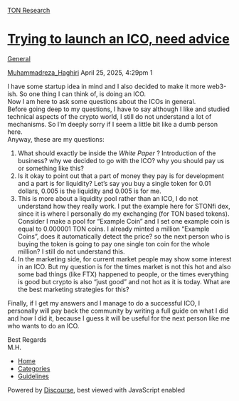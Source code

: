 [TON Research](/)

# [Trying to launch an ICO, need advice](/t/trying-to-launch-an-ico-need-advice/41323)

[General](/c/general/4) 

    

[Muhammadreza\_Haghiri](https://tonresear.ch/u/Muhammadreza_Haghiri)  April 25, 2025, 4:29pm  1

I have some startup idea in mind and I also decided to make it more web3-ish. So one thing I can think of, is doing an ICO.  
Now I am here to ask some questions about the ICOs in general.  
Before going deep to my questions, I have to say although I like and studied technical aspects of the crypto world, I still do not understand a lot of mechanisms. So I’m deeply sorry if I seem a little bit like a dumb person here.  
Anyway, these are my questions:

1.  What should exactly be inside the _White Paper_ ? Introduction of the business? why we decided to go with the ICO? why you should pay us or something like this?
2.  Is it okay to point out that a part of money they pay is for development and a part is for liquidity? Let’s say you buy a single token for 0.01 dollars, 0.005 is the liquidity and 0.005 is for me.
3.  This is more about a liquidity pool rather than an ICO, I do not understand how they really work. I put the example here for STONfi dex, since it is where I personally do my exchanging (for TON based tokens). Consider I make a pool for “Example Coin” and I set one example coin is equal to 0.000001 TON coins. I already minted a million “Example Coins”, does it automatically detect the price? so the next person who is buying the token is going to pay one single ton coin for the whole million? I still do not understand this.
4.  In the marketing side, for current market people may show some interest in an ICO. But my question is for the times market is not this hot and also some bad things (like FTX) happened to people, or the times everything is good but crypto is also “just good” and not hot as it is today. What are the best marketing strategies for this?

Finally, if I get my answers and I manage to do a successful ICO, I personally will pay back the community by writing a full guide on what I did and how I did it, because I guess it will be useful for the next person like me who wants to do an ICO.

Best Regards  
M.H.

 

*   [Home](/)
*   [Categories](/categories)
*   [Guidelines](/guidelines)

Powered by [Discourse](https://www.discourse.org), best viewed with JavaScript enabled